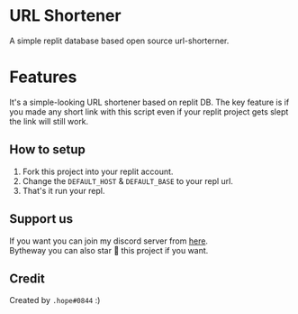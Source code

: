 # URL Shortener
A simple replit database based open source url-shorterner.
# Features
It's a simple-looking URL shortener based on replit DB. The key feature is if you made any short link with this script even if your replit project gets slept the link will still work.
## How to setup
1. Fork this project into your replit account.
2. Change the `DEFAULT_HOST` & `DEFAULT_BASE` to your repl url.
3. That's it run your repl.
## Support us
If you want you can join my discord server from [here](https://discord.gg/vB3XvvRcQc).<br/>
Bytheway you can also star 🌟 this project if you want.
## Credit
Created by `.hope#0844` :)
